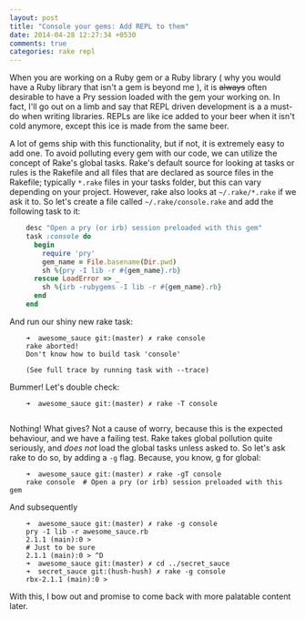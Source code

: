 ```yaml
---
layout: post
title: "Console your gems: Add REPL to them"
date: 2014-04-28 12:27:34 +0530
comments: true
categories: rake repl
---
```


When you are working on a Ruby gem or a Ruby library ( why you would have a Ruby library that isn't a gem is beyond me ), it is <s>always</s> often desirable to have a Pry session loaded with the gem your working on.  In fact, I'll go out on a limb and say that REPL driven development is a a must-do when writing libraries.  REPLs are like ice added to your beer when it isn't cold anymore, except this ice is made from the same beer.

A lot of gems ship with this functionality, but if not, it is extremely easy to add one.  To avoid polluting every gem with our code, we can utilize the concept of Rake's global tasks.  Rake's default source for looking at tasks or <span title="Google it">rules</span> is the Rakefile and all files that are declared as source files in the Rakefile; typically `*.rake` files in your tasks folder, but this can vary depending on your project.  However, rake also looks at `~/.rake/*.rake` if we ask it to. So let's create a file called `~/.rake/console.rake` and add the following task to it:


```ruby
    desc "Open a pry (or irb) session preloaded with this gem"
    task :console do
      begin
        require 'pry'
        gem_name = File.basename(Dir.pwd)
        sh %{pry -I lib -r #{gem_name}.rb}
      rescue LoadError => _
        sh %{irb -rubygems -I lib -r #{gem_name}.rb}
      end
    end
```

And run our shiny new rake task:

```
    ➜  awesome_sauce git:(master) ✗ rake console
    rake aborted!
    Don't know how to build task 'console'

    (See full trace by running task with --trace)
```

Bummer! Let's double check:

```
    ➜  awesome_sauce git:(master) ✗ rake -T console


```

Nothing! What gives?  Not a cause of worry, because this is the expected behaviour, and we have a failing test. Rake takes global pollution quite seriously, and *does not* load the global tasks unless asked to.  So let's ask rake to do so, by adding a `-g` flag.  Because, you know, g for global:

```
    ➜  awesome_sauce git:(master) ✗ rake -gT console
    rake console  # Open a pry (or irb) session preloaded with this gem

```

And subsequently

```
    ➜  awesome_sauce git:(master) ✗ rake -g console
    pry -I lib -r awesome_sauce.rb
    2.1.1 (main):0 >
    # Just to be sure
    2.1.1 (main):0 > ^D
    ➜  awesome_sauce git:(master) ✗ cd ../secret_sauce
    ➜  secret_sauce git:(hush-hush) ✗ rake -g console
    rbx-2.1.1 (main):0 >

```

With this, I bow out and promise to come back with more palatable content later.
